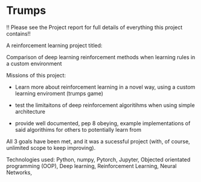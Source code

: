 # Trumps

!! Please see the Project report for full details of everything this project contains!!

A reinforcement learning project titled:

Comparison of deep learning reinforcement methods when learning rules in a custom environment

Missions of this project:

- Learn more about reinforcement learning in a novel way, using a custom learning enviroment (trumps game)

- test the limitaitons of deep reinforcement algoritihms when using simple architecture

- provide well documented, pep 8 obeying, example implementations of said algorithims for others to potentially learn from

All 3 goals have been met, and it was a sucessful project (with, of course, unlimited scope to keep improving).

Technologies used: Python, numpy, Pytorch, Jupyter, Objected orientated programming (OOP), Deep learning, Reinforcement Learning, Neural Networks, 
